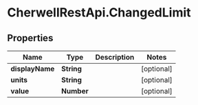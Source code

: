 # CherwellRestApi.ChangedLimit

## Properties
Name | Type | Description | Notes
------------ | ------------- | ------------- | -------------
**displayName** | **String** |  | [optional] 
**units** | **String** |  | [optional] 
**value** | **Number** |  | [optional] 


